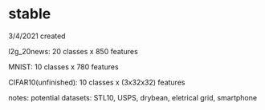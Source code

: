 # stable
3/4/2021 created

l2g_20news: 20 classes x 850 features

MNIST: 10 classes x 780 features

CIFAR10(unfinished): 10 classes x (3x32x32) features


notes:
        potential datasets: STL10, USPS, drybean, eletrical grid, smartphone
